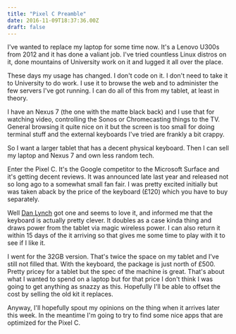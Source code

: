 ```yaml
---
title: "Pixel C Preamble"
date: 2016-11-09T18:37:36.00Z
draft: false
---
```


I've wanted to replace my laptop for some time now. It's a Lenovo U300s from 2012 and it has done a valiant job. I've tried countless Linux distros on it, done mountains of University work on it and lugged it all over the place.
 
These days my usage has changed. I don't code on it. I don't need to take it to University to do work. I use it to browse the web and to administer the few servers I've got running. I can do all of this from my tablet, at least in theory.
 
I have an Nexus 7 (the one with the matte black back) and I use that for watching video, controlling the Sonos or Chromecasting things to the TV. General browsing it quite nice on it but the screen is too small for doing terminal stuff and the external keyboards I've tried are frankly a bit crappy.
 
So I want a larger tablet that has a decent physical keyboard. Then I can sell my laptop and Nexus 7 and own less random tech.
 
Enter the Pixel C. It's the Google competitor to the Microsoft Surface and it's getting decent reviews. It was announced late last year and released not so long ago to a somewhat small fan fair. I was pretty excited initially but was taken aback by the price of the keyboard (£120) which you have to buy separately.
 
Well [Dan Lynch](http://danlynch.org/) got one and seems to love it, and informed me that the keyboard is actually pretty clever. It doubles as a case kinda thing and draws power from the tablet via magic wireless power. I can also return it within 15 days of the it arriving so that gives me some time to play with it to see if I like it.
 
I went for the 32GB version. That's twice the space on my tablet and I've still not filled that. With the keyboard, the package is just north of £500. Pretty pricey for a tablet but the spec of the machine is great. That's about what I wanted to spend on a laptop but for that price I don't think I was going to get anything as snazzy as this. Hopefully I'll be able to offset the cost by selling the old kit it replaces.
 
Anyway, I'll hopefully spout my opinions on the thing when it arrives later this week. In the meantime I'm going to try to find some nice apps that are optimized for the Pixel C.
